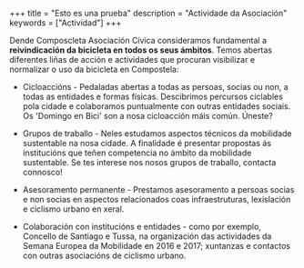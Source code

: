 +++
title = "Esto es una prueba"
description = "Actividade da Asociación"
keywords = ["Actividad"]
+++

Dende Composcleta Asociación Cívica consideramos fundamental a **reivindicación da bicicleta en todos os seus ámbitos**. Temos abertas diferentes liñas de acción e actividades que procuran visibilizar e normalizar o uso da bicicleta en Compostela:

- Cicloaccións - Pedaladas abertas a todas as persoas, socias ou non, a todas as entidades e formas físicas. Descibrimos percursos ciclables pola cidade e colaboramos puntualmente con outras entidades sociais. Os 'Domingo en Bici' son a nosa cicloacción máis común. Úneste?

- Grupos de traballo - Neles estudamos aspectos técnicos da mobilidade sustentable na nosa cidade. A finalidade é presentar propostas ás institucións que teñen competencia no ámbito da mobilidade sustentable. Se tes interese nos nosos grupos de traballo, contacta connosco!

- Asesoramento permanente - Prestamos asesoramento a persoas socias e non socias en aspectos relacionados coas infraestruturas, lexislación e ciclismo urbano en xeral.

- Colaboración con institucións e entidades - como por exemplo, Concello de Santiago e Tussa, na organización das actividades da Semana Europea da Mobilidade en 2016 e 2017; xuntanzas e contactos con outras asociacións de ciclismo urbano.
